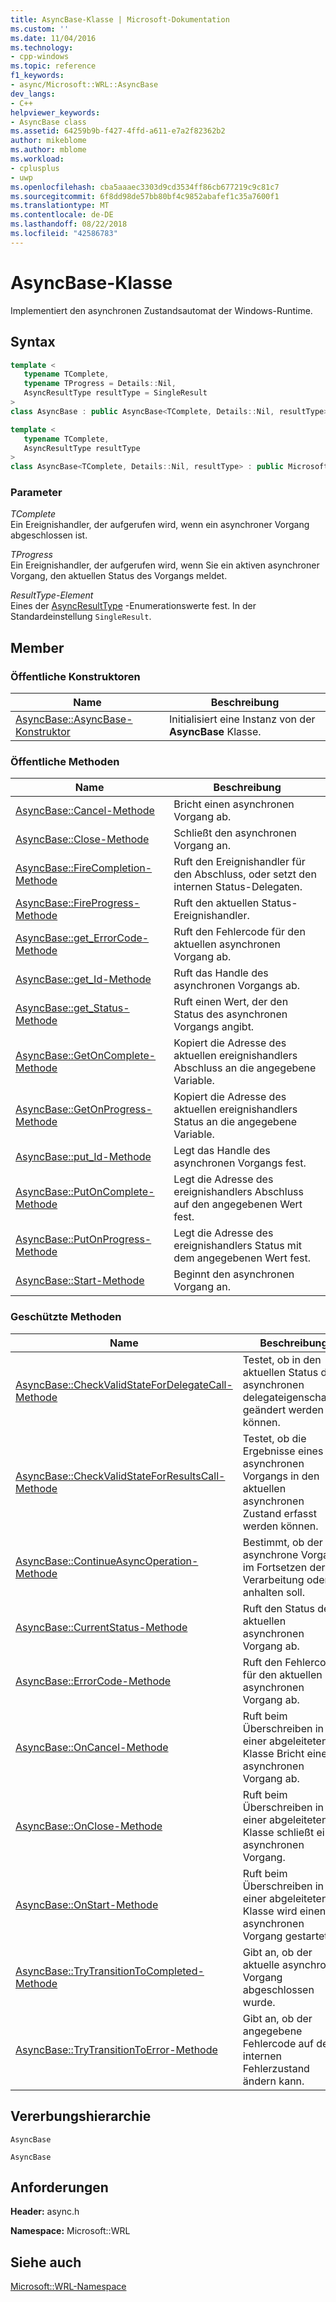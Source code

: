 ```yaml
---
title: AsyncBase-Klasse | Microsoft-Dokumentation
ms.custom: ''
ms.date: 11/04/2016
ms.technology:
- cpp-windows
ms.topic: reference
f1_keywords:
- async/Microsoft::WRL::AsyncBase
dev_langs:
- C++
helpviewer_keywords:
- AsyncBase class
ms.assetid: 64259b9b-f427-4ffd-a611-e7a2f82362b2
author: mikeblome
ms.author: mblome
ms.workload:
- cplusplus
- uwp
ms.openlocfilehash: cba5aaaec3303d9cd3534ff86cb677219c9c81c7
ms.sourcegitcommit: 6f8dd98de57bb80bf4c9852abafef1c35a7600f1
ms.translationtype: MT
ms.contentlocale: de-DE
ms.lasthandoff: 08/22/2018
ms.locfileid: "42586783"
---
```

# <a name="asyncbase-class"></a>AsyncBase-Klasse

Implementiert den asynchronen Zustandsautomat der Windows-Runtime.

## <a name="syntax"></a>Syntax

```cpp
template <
   typename TComplete,
   typename TProgress = Details::Nil,
   AsyncResultType resultType = SingleResult
>
class AsyncBase : public AsyncBase<TComplete, Details::Nil, resultType>;

template <
   typename TComplete,
   AsyncResultType resultType
>
class AsyncBase<TComplete, Details::Nil, resultType> : public Microsoft::WRL::Implements<IAsyncInfo>;
```

### <a name="parameters"></a>Parameter

*TComplete*  
Ein Ereignishandler, der aufgerufen wird, wenn ein asynchroner Vorgang abgeschlossen ist.

*TProgress*  
Ein Ereignishandler, der aufgerufen wird, wenn Sie ein aktiven asynchroner Vorgang, den aktuellen Status des Vorgangs meldet.

*ResultType-Element*  
Eines der [AsyncResultType](../windows/asyncresulttype-enumeration.md) -Enumerationswerte fest. In der Standardeinstellung `SingleResult`.

## <a name="members"></a>Member

### <a name="public-constructors"></a>Öffentliche Konstruktoren

|Name|Beschreibung|
|----------|-----------------|
|[AsyncBase::AsyncBase-Konstruktor](../windows/asyncbase-asyncbase-constructor.md)|Initialisiert eine Instanz von der **AsyncBase** Klasse.|

### <a name="public-methods"></a>Öffentliche Methoden

|Name|Beschreibung|
|----------|-----------------|
|[AsyncBase::Cancel-Methode](../windows/asyncbase-cancel-method.md)|Bricht einen asynchronen Vorgang ab.|
|[AsyncBase::Close-Methode](../windows/asyncbase-close-method.md)|Schließt den asynchronen Vorgang an.|
|[AsyncBase::FireCompletion-Methode](../windows/asyncbase-firecompletion-method.md)|Ruft den Ereignishandler für den Abschluss, oder setzt den internen Status-Delegaten.|
|[AsyncBase::FireProgress-Methode](../windows/asyncbase-fireprogress-method.md)|Ruft den aktuellen Status-Ereignishandler.|
|[AsyncBase::get_ErrorCode-Methode](../windows/asyncbase-get-errorcode-method.md)|Ruft den Fehlercode für den aktuellen asynchronen Vorgang ab.|
|[AsyncBase::get_Id-Methode](../windows/asyncbase-get-id-method.md)|Ruft das Handle des asynchronen Vorgangs ab.|
|[AsyncBase::get_Status-Methode](../windows/asyncbase-get-status-method.md)|Ruft einen Wert, der den Status des asynchronen Vorgangs angibt.|
|[AsyncBase::GetOnComplete-Methode](../windows/asyncbase-getoncomplete-method.md)|Kopiert die Adresse des aktuellen ereignishandlers Abschluss an die angegebene Variable.|
|[AsyncBase::GetOnProgress-Methode](../windows/asyncbase-getonprogress-method.md)|Kopiert die Adresse des aktuellen ereignishandlers Status an die angegebene Variable.|
|[AsyncBase::put_Id-Methode](../windows/asyncbase-put-id-method.md)|Legt das Handle des asynchronen Vorgangs fest.|
|[AsyncBase::PutOnComplete-Methode](../windows/asyncbase-putoncomplete-method.md)|Legt die Adresse des ereignishandlers Abschluss auf den angegebenen Wert fest.|
|[AsyncBase::PutOnProgress-Methode](../windows/asyncbase-putonprogress-method.md)|Legt die Adresse des ereignishandlers Status mit dem angegebenen Wert fest.|
|[AsyncBase::Start-Methode](../windows/asyncbase-start-method.md)|Beginnt den asynchronen Vorgang an.|

### <a name="protected-methods"></a>Geschützte Methoden

|Name|Beschreibung|
|----------|-----------------|
|[AsyncBase::CheckValidStateForDelegateCall-Methode](../windows/asyncbase-checkvalidstatefordelegatecall-method.md)|Testet, ob in den aktuellen Status des asynchronen delegateigenschaften geändert werden können.|
|[AsyncBase::CheckValidStateForResultsCall-Methode](../windows/asyncbase-checkvalidstateforresultscall-method.md)|Testet, ob die Ergebnisse eines asynchronen Vorgangs in den aktuellen asynchronen Zustand erfasst werden können.|
|[AsyncBase::ContinueAsyncOperation-Methode](../windows/asyncbase-continueasyncoperation-method.md)|Bestimmt, ob der asynchrone Vorgang im Fortsetzen der Verarbeitung oder anhalten soll.|
|[AsyncBase::CurrentStatus-Methode](../windows/asyncbase-currentstatus-method.md)|Ruft den Status der aktuellen asynchronen Vorgang ab.|
|[AsyncBase::ErrorCode-Methode](../windows/asyncbase-errorcode-method.md)|Ruft den Fehlercode für den aktuellen asynchronen Vorgang ab.|
|[AsyncBase::OnCancel-Methode](../windows/asyncbase-oncancel-method.md)|Ruft beim Überschreiben in einer abgeleiteten Klasse Bricht einen asynchronen Vorgang ab.|
|[AsyncBase::OnClose-Methode](../windows/asyncbase-onclose-method.md)|Ruft beim Überschreiben in einer abgeleiteten Klasse schließt einen asynchronen Vorgang.|
|[AsyncBase::OnStart-Methode](../windows/asyncbase-onstart-method.md)|Ruft beim Überschreiben in einer abgeleiteten Klasse wird einen asynchronen Vorgang gestartet.|
|[AsyncBase::TryTransitionToCompleted-Methode](../windows/asyncbase-trytransitiontocompleted-method.md)|Gibt an, ob der aktuelle asynchrone Vorgang abgeschlossen wurde.|
|[AsyncBase::TryTransitionToError-Methode](../windows/asyncbase-trytransitiontoerror-method.md)|Gibt an, ob der angegebene Fehlercode auf den internen Fehlerzustand ändern kann.|

## <a name="inheritance-hierarchy"></a>Vererbungshierarchie

`AsyncBase`

`AsyncBase`

## <a name="requirements"></a>Anforderungen

**Header:** async.h

**Namespace:** Microsoft::WRL

## <a name="see-also"></a>Siehe auch

[Microsoft::WRL-Namespace](../windows/microsoft-wrl-namespace.md)